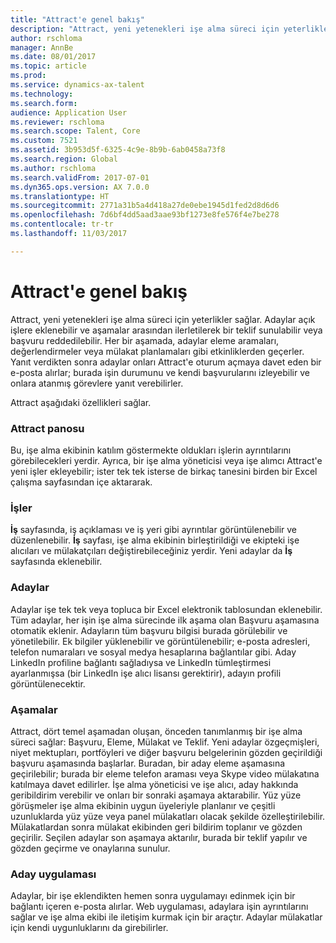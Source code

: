 ```yaml
---
title: "Attract'e genel bakış"
description: "Attract, yeni yetenekleri işe alma süreci için yeterlikler sağlar. Adaylar açık işlere eklenebilir ve aşamalar arasından ilerletilerek bir teklif sunulabilir veya başvuru reddedilebilir."
author: rschloma
manager: AnnBe
ms.date: 08/01/2017
ms.topic: article
ms.prod: 
ms.service: dynamics-ax-talent
ms.technology: 
ms.search.form: 
audience: Application User
ms.reviewer: rschloma
ms.search.scope: Talent, Core
ms.custom: 7521
ms.assetid: 3b953d5f-6325-4c9e-8b9b-6ab0458a73f8
ms.search.region: Global
ms.author: rschloma
ms.search.validFrom: 2017-07-01
ms.dyn365.ops.version: AX 7.0.0
ms.translationtype: HT
ms.sourcegitcommit: 2771a31b5a4d418a27de0ebe1945d1fed2d8d6d6
ms.openlocfilehash: 7d6bf4dd5aad3aae93bf1273e8fe576f4e7be278
ms.contentlocale: tr-tr
ms.lasthandoff: 11/03/2017

---
```

# <a name="attract-overview"></a>Attract'e genel bakış
Attract, yeni yetenekleri işe alma süreci için yeterlikler sağlar. Adaylar açık işlere eklenebilir ve aşamalar arasından ilerletilerek bir teklif sunulabilir veya başvuru reddedilebilir. Her bir aşamada, adaylar eleme aramaları, değerlendirmeler veya mülakat planlamaları gibi etkinliklerden geçerler. Yanıt verdikten sonra adaylar onları Attract'e oturum açmaya davet eden bir e-posta alırlar; burada işin durumunu ve kendi başvurularını izleyebilir ve onlara atanmış görevlere yanıt verebilirler.

Attract aşağıdaki özellikleri sağlar.

### <a name="attract-dashboard"></a>Attract panosu
Bu, işe alma ekibinin katılım göstermekte oldukları işlerin ayrıntılarını görebilecekleri yerdir. Ayrıca, bir işe alma yöneticisi veya işe alımcı Attract'e yeni işler ekleyebilir; ister tek tek isterse de birkaç tanesini birden bir Excel çalışma sayfasından içe aktararak.

### <a name="jobs"></a>İşler
**İş** sayfasında, iş açıklaması ve iş yeri gibi ayrıntılar görüntülenebilir ve düzenlenebilir. **İş** sayfası, işe alma ekibinin birleştirildiği ve ekipteki işe alıcıları ve mülakatçıları değiştirebileceğiniz yerdir. Yeni adaylar da **İş** sayfasında eklenebilir.

### <a name="candidates"></a>Adaylar
Adaylar işe tek tek veya topluca bir Excel elektronik tablosundan eklenebilir. Tüm adaylar, her işin işe alma sürecinde ilk aşama olan Başvuru aşamasına otomatik eklenir. Adayların tüm başvuru bilgisi burada görülebilir ve yönetilebilir. Ek bilgiler yüklenebilir ve görüntülenebilir; e-posta adresleri, telefon numaraları ve sosyal medya hesaplarına bağlantılar gibi. Aday LinkedIn profiline bağlantı sağladıysa ve LinkedIn tümleştirmesi ayarlanmışsa (bir LinkedIn işe alıcı lisansı gerektirir), adayın profili görüntülenecektir.

### <a name="stages"></a>Aşamalar
Attract, dört temel aşamadan oluşan, önceden tanımlanmış bir işe alma süreci sağlar: Başvuru, Eleme, Mülakat ve Teklif. Yeni adaylar özgeçmişleri, niyet mektupları, portföyleri ve diğer başvuru belgelerinin gözden geçirildiği başvuru aşamasında başlarlar. Buradan, bir aday eleme aşamasına geçirilebilir; burada bir eleme telefon araması veya Skype video mülakatına katılmaya davet edilirler. İşe alma yöneticisi ve işe alıcı, aday hakkında geribildirim verebilir ve onları bir sonraki aşamaya aktarabilir. Yüz yüze görüşmeler işe alma ekibinin uygun üyeleriyle planlanır ve çeşitli uzunluklarda yüz yüze veya panel mülakatları olacak şekilde özelleştirilebilir. Mülakatlardan sonra mülakat ekibinden geri bildirim toplanır ve gözden geçirilir. Seçilen adaylar son aşamaya aktarılır, burada bir teklif yapılır ve gözden geçirme ve onaylarına sunulur. 

### <a name="candidate-app"></a>Aday uygulaması
Adaylar, bir işe eklendikten hemen sonra uygulamayı edinmek için bir bağlantı içeren e-posta alırlar. Web uygulaması, adaylara işin ayrıntılarını sağlar ve işe alma ekibi ile iletişim kurmak için bir araçtır. Adaylar mülakatlar için kendi uygunluklarını da girebilirler.

